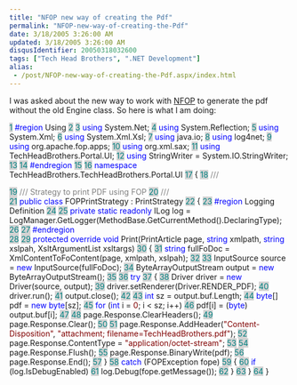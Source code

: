 ```yaml
---
title: "NFOP new way of creating the Pdf"
permalink: "NFOP-new-way-of-creating-the-Pdf"
date: 3/18/2005 3:26:00 AM
updated: 3/18/2005 3:26:00 AM
disqusIdentifier: 20050318032600
tags: ["Tech Head Brothers", ".NET Development"]
alias:
 - /post/NFOP-new-way-of-creating-the-Pdf.aspx/index.html
---
```

I was asked about the new way to work with [NFOP](http://nfop.sourceforge.net/) to generate the pdf without 
the old Engine class. So here is what I am doing:

<span style="COLOR: teal; BACKGROUND-COLOR: lightgrey">  1</span> <font color="blue">#region</font> Using
<span style="COLOR: teal; BACKGROUND-COLOR: lightgrey">  2</span> 
<span style="COLOR: teal; BACKGROUND-COLOR: lightgrey">  3</span> <font color="blue">using</font> System.Net;
<span style="COLOR: teal; BACKGROUND-COLOR: lightgrey">  4</span> <font color="blue">using</font> System.Reflection;
<span style="COLOR: teal; BACKGROUND-COLOR: lightgrey">  5</span> <font color="blue">using</font> System.Xml;
<span style="COLOR: teal; BACKGROUND-COLOR: lightgrey">  6</span> <font color="blue">using</font> System.Xml.Xsl;
<span style="COLOR: teal; BACKGROUND-COLOR: lightgrey">  7</span> <font color="blue">using</font> java.io;
<span style="COLOR: teal; BACKGROUND-COLOR: lightgrey">  8</span> <font color="blue">using</font> log4net;
<span style="COLOR: teal; BACKGROUND-COLOR: lightgrey">  9</span> <font color="blue">using</font> org.apache.fop.apps;
<span style="COLOR: teal; BACKGROUND-COLOR: lightgrey"> 10</span> <font color="blue">using</font> org.xml.sax;
<span style="COLOR: teal; BACKGROUND-COLOR: lightgrey"> 11</span> <font color="blue">using</font> TechHeadBrothers.Portal.UI;
<span style="COLOR: teal; BACKGROUND-COLOR: lightgrey"> 12</span> <font color="blue">using</font> StringWriter = System.IO.StringWriter;
<span style="COLOR: teal; BACKGROUND-COLOR: lightgrey"> 13</span> 
<span style="COLOR: teal; BACKGROUND-COLOR: lightgrey"> 14</span> <font color="blue">#endregion</font>
<span style="COLOR: teal; BACKGROUND-COLOR: lightgrey"> 15</span> 
<span style="COLOR: teal; BACKGROUND-COLOR: lightgrey"> 16</span> <font color="blue">namespace</font> TechHeadBrothers.TechHeadBrothers.Portal.UI
<span style="COLOR: teal; BACKGROUND-COLOR: lightgrey"> 17</span> {
<span style="COLOR: teal; BACKGROUND-COLOR: lightgrey"> 18</span>     <font color="gray">/// <summary>
</font><span style="COLOR: teal; BACKGROUND-COLOR: lightgrey"> 19</span>     <font color="gray">/// Strategy to print PDF using FOP
</font><span style="COLOR: teal; BACKGROUND-COLOR: lightgrey"> 20</span>     <font color="gray">/// </summary>
</font><span style="COLOR: teal; BACKGROUND-COLOR: lightgrey"> 21</span>     <font color="blue">public</font> <font color="blue">class</font> FOPPrintStrategy : PrintStrategy
<span style="COLOR: teal; BACKGROUND-COLOR: lightgrey"> 22</span>     {
<span style="COLOR: teal; BACKGROUND-COLOR: lightgrey"> 23</span>         <font color="blue">#region</font> Logging Definition
<span style="COLOR: teal; BACKGROUND-COLOR: lightgrey"> 24</span> 
<span style="COLOR: teal; BACKGROUND-COLOR: lightgrey"> 25</span>         <font color="blue">private</font> <font color="blue">static</font> <font color="blue">readonly</font> ILog log = LogManager.GetLogger(MethodBase.GetCurrentMethod().DeclaringType);
<span style="COLOR: teal; BACKGROUND-COLOR: lightgrey"> 26</span> 
<span style="COLOR: teal; BACKGROUND-COLOR: lightgrey"> 27</span>         <font color="blue">#endregion</font>    
<span style="COLOR: teal; BACKGROUND-COLOR: lightgrey"> 28</span> 
<span style="COLOR: teal; BACKGROUND-COLOR: lightgrey"> 29</span>         <font color="blue">protected</font> <font color="blue">override</font> <font color="blue">void</font> Print(PrintArticle page, <font color="blue">string</font> xmlpath, <font color="blue">string</font> xslpah, XsltArgumentList xsltargs)
<span style="COLOR: teal; BACKGROUND-COLOR: lightgrey"> 30</span>         {
<span style="COLOR: teal; BACKGROUND-COLOR: lightgrey"> 31</span>             <font color="blue">string</font> fullFoDoc = XmlContentToFoContent(page, xmlpath, xslpah);
<span style="COLOR: teal; BACKGROUND-COLOR: lightgrey"> 32</span> 
<span style="COLOR: teal; BACKGROUND-COLOR: lightgrey"> 33</span>             InputSource source = <font color="blue">new</font> InputSource(fullFoDoc);
<span style="COLOR: teal; BACKGROUND-COLOR: lightgrey"> 34</span>             ByteArrayOutputStream output = <font color="blue">new</font> ByteArrayOutputStream();
<span style="COLOR: teal; BACKGROUND-COLOR: lightgrey"> 35</span> 
<span style="COLOR: teal; BACKGROUND-COLOR: lightgrey"> 36</span>             <font color="blue">try</font>
<span style="COLOR: teal; BACKGROUND-COLOR: lightgrey"> 37</span>             {
<span style="COLOR: teal; BACKGROUND-COLOR: lightgrey"> 38</span>                 Driver driver = <font color="blue">new</font> Driver(source, output);
<span style="COLOR: teal; BACKGROUND-COLOR: lightgrey"> 39</span>                 driver.setRenderer(Driver.RENDER_PDF);
<span style="COLOR: teal; BACKGROUND-COLOR: lightgrey"> 40</span>                 driver.run();
<span style="COLOR: teal; BACKGROUND-COLOR: lightgrey"> 41</span>                 output.close();
<span style="COLOR: teal; BACKGROUND-COLOR: lightgrey"> 42</span> 
<span style="COLOR: teal; BACKGROUND-COLOR: lightgrey"> 43</span>                 <font color="blue">int</font> sz = output.buf.Length;
<span style="COLOR: teal; BACKGROUND-COLOR: lightgrey"> 44</span>                 <font color="blue">byte</font>[] pdf = <font color="blue">new</font> <font color="blue">byte</font>[sz];
<span style="COLOR: teal; BACKGROUND-COLOR: lightgrey"> 45</span>                 <font color="blue">for</font> (<font color="blue">int</font> i = <font color="maroon">0</font>; i < sz; i++)
<span style="COLOR: teal; BACKGROUND-COLOR: lightgrey"> 46</span>                     pdf[i] = (<font color="blue">byte</font>) output.buf[i];
<span style="COLOR: teal; BACKGROUND-COLOR: lightgrey"> 47</span> 
<span style="COLOR: teal; BACKGROUND-COLOR: lightgrey"> 48</span>                 page.Response.ClearHeaders();
<span style="COLOR: teal; BACKGROUND-COLOR: lightgrey"> 49</span>                 page.Response.Clear();
<span style="COLOR: teal; BACKGROUND-COLOR: lightgrey"> 50</span> 
<span style="COLOR: teal; BACKGROUND-COLOR: lightgrey"> 51</span>                 page.Response.AddHeader(<font color="maroon">"Content-Disposition"</font>, <font color="maroon">"attachment; filename=TechHeadBrothers.pdf"</font>);
<span style="COLOR: teal; BACKGROUND-COLOR: lightgrey"> 52</span>                 page.Response.ContentType = <font color="maroon">"application/octet-stream"</font>;
<span style="COLOR: teal; BACKGROUND-COLOR: lightgrey"> 53</span> 
<span style="COLOR: teal; BACKGROUND-COLOR: lightgrey"> 54</span>                 page.Response.Flush();
<span style="COLOR: teal; BACKGROUND-COLOR: lightgrey"> 55</span>                 page.Response.BinaryWrite(pdf);
<span style="COLOR: teal; BACKGROUND-COLOR: lightgrey"> 56</span>                 page.Response.End();
<span style="COLOR: teal; BACKGROUND-COLOR: lightgrey"> 57</span>             }
<span style="COLOR: teal; BACKGROUND-COLOR: lightgrey"> 58</span>             <font color="blue">catch</font> (FOPException fope)
<span style="COLOR: teal; BACKGROUND-COLOR: lightgrey"> 59</span>             {
<span style="COLOR: teal; BACKGROUND-COLOR: lightgrey"> 60</span>                 <font color="blue">if</font> (log.IsDebugEnabled)
<span style="COLOR: teal; BACKGROUND-COLOR: lightgrey"> 61</span>                     log.Debug(fope.getMessage());
<span style="COLOR: teal; BACKGROUND-COLOR: lightgrey"> 62</span>             }
<span style="COLOR: teal; BACKGROUND-COLOR: lightgrey"> 63</span>         }
<span style="COLOR: teal; BACKGROUND-COLOR: lightgrey"> 64</span> }
